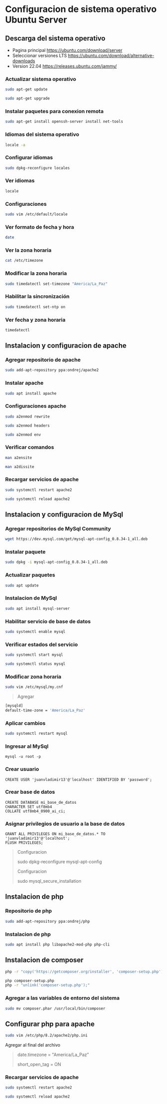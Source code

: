 # Configuracion de sistema operativo Ubuntu Server 

## Descarga del sistema operativo
- Pagina principal https://ubuntu.com/download/server
- Seleccionar versiones LTS https://ubuntu.com/download/alternative-downloads
- Version 22.04 https://releases.ubuntu.com/jammy/

### Actualizar sistema operativo
```bash
sudo apt-get update
```

```bash
sudo apt-get upgrade
```

### Instalar paquetes para conexion remota
```bash
sudo apt-get install openssh-server install net-tools
```

### Idiomas del sistema operativo
```bash
locale -a
```

### Configurar idiomas
```bash
sudo dpkg-reconfigure locales
```

### Ver idiomas
```bash
locale
```

### Configuraciones
```bash
sudo vim /etc/default/locale
```

### Ver formato de fecha y hora
```bash
date
```

### Ver la zona horaria
```bash
cat /etc/timezone
```

### Modificar la zona horaria
```bash
sudo timedatectl set-timezone "America/La_Paz"
```

### Habilitar la sincronización
```bash
sudo timedatectl set-ntp on
```

### Ver fecha y zona horaria
```bash
timedatectl
```

## Instalacion y configuracion de apache

### Agregar repositorio de apache
```bash
sudo add-apt-repository ppa:ondrej/apache2
```

### Instalar apache
```bash
sudo apt install apache
```

### Configuraciones apache
```bash
sudo a2enmod rewrite
```

```bash
sudo a2enmod headers
```

```bash
sudo a2enmod env
```

### Verificar comandos
```bash
man a2ensite
```

```bash
man a2dissite
```

### Recargar servicios de apache
```bash
sudo systemctl restart apache2
```

```bash
sudo systemctl reload apache2
```

## Instalacion y configuracion de MySql
### Agregar repositorios de MySql Community
```bash
wget https://dev.mysql.com/get/mysql-apt-config_0.8.34-1_all.deb
```
### Instalar paquete
```bash
sudo dpkg -i mysql-apt-config_0.8.34-1_all.deb
```

### Actualizar paquetes
```bash
sudo apt update
```

### Instalacion de MySql
```bash
sudo apt install mysql-server
```

### Habilitar servicio de base de datos
```bash
sudo systemctl enable mysql
```

### Verificar estados del servicio
```bash
sudo systemctl start mysql
```

```bash
sudo systemctl status mysql
```

### Modificar zona horaria
```bash
sudo vim /etc/mysql/my.cnf
```

> Agregar
```bash
[mysqld]
default-time-zone = 'America/La_Paz'
```

### Aplicar cambios
```bash
sudo systemctl restart mysql
```

### Ingresar al MySql
```
mysql -u root -p
```

### Crear usuario
```
CREATE USER 'juanvladimir13'@'localhost' IDENTIFIED BY 'password';
```
### Crear base de datos
```
CREATE DATABASE mi_base_de_datos
CHARACTER SET utf8mb4
COLLATE utf8mb4_0900_ai_ci;
```

### Asignar privilegios de usuario a la base de datos
```
GRANT ALL PRIVILEGES ON mi_base_de_datos.* TO 'juanvladimir13'@'localhost';
FLUSH PRIVILEGES;
```

> Configuracion
>
> sudo dpkg-reconfigure mysql-apt-config
>
> Configuracion
>
> sudo mysql_secure_installation

## Instalacion de php
### Repositorio de php
```bash
sudo add-apt-repository ppa:ondrej/php
```

### Instalacion de php
```bash
sudo apt install php libapache2-mod-php php-cli
```

## Instalacion de composer
```bash
php -r "copy('https://getcomposer.org/installer', 'composer-setup.php');"
```

```bash
php composer-setup.php
php -r "unlink('composer-setup.php');"
```

### Agregar a las variables de entorno del sistema
```bash
sudo mv composer.phar /usr/local/bin/composer
```

## Configurar php para apache
```bash
sudo vim /etc/php/8.2/apache2/php.ini
```

Agregar al final del archivo
> date.timezone = "America/La_Paz"
>
> short_open_tag = ON

### Recargar servicios de apache
```bash
sudo systemctl restart apache2
```

```bash
sudo systemctl reload apache2
```




